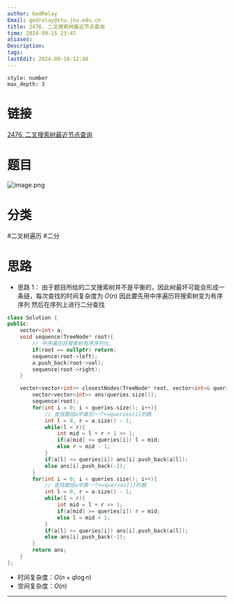 ```yaml
---
author: GedRelay
Email: gedrelay@stu.jnu.edu.cn
title: 2476. 二叉搜索树最近节点查询
time: 2024-09-15 23:47
aliases: 
Description: 
tags: 
lastEdit: 2024-09-18-12:48
---
```


```toc
style: number
max_depth: 3
```

# 链接
[2476. 二叉搜索树最近节点查询](https://leetcode.cn/problems/closest-nodes-queries-in-a-binary-search-tree/) 

# 题目
![image.png](https://ged-pic-bed.oss-cn-guangzhou.aliyuncs.com/img/202409152348379.png)


# 分类
#二叉树遍历 #二分 

# 思路
- 思路 1：
由于题目所给的二叉搜索树并不是平衡的，因此树最坏可能会形成一条链，每次查找的时间复杂度为 $O(n)$ 
因此要先用中序遍历将搜索树变为有序序列
然后在序列上进行二分查找


```cpp
class Solution {
public:
    vector<int> a;
    void sequence(TreeNode* root){
        // 中序遍历将搜索树有序序列化
        if(root == nullptr) return;
        sequence(root->left);
        a.push_back(root->val);
        sequence(root->right);
    }

    vector<vector<int>> closestNodes(TreeNode* root, vector<int>& queries) {
        vector<vector<int>> ans(queries.size());
        sequence(root);
        for(int i = 0; i < queries.size(); i++){
            // 查找数组a中最后一个<=queries[i]的数
            int l = 0, r = a.size() - 1;
            while(l < r){
                int mid = l + r + 1 >> 1;
                if(a[mid] <= queries[i]) l = mid;
                else r = mid - 1;
            }
            if(a[l] <= queries[i]) ans[i].push_back(a[l]);
            else ans[i].push_back(-1);
        }
        for(int i = 0; i < queries.size(); i++){
            // 查找数组a中第一个>=queries[i]的数
            int l = 0, r = a.size() - 1;
            while(l < r){
                int mid = l + r >> 1;
                if(a[mid] >= queries[i]) r = mid;
                else l = mid + 1;
            }
            if(a[l] >= queries[i]) ans[i].push_back(a[l]);
            else ans[i].push_back(-1);
        }
        return ans;
    }
};
```


- 时间复杂度：${O\left( n+q\log n \right)  }$ 
- 空间复杂度：${O\left( n \right)  }$ 


---


